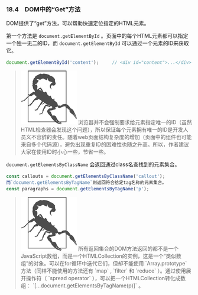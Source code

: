 ### 18.4　DOM中的“Get”方法

DOM提供了“get”方法，可以帮助快速定位指定的HTML元素。

第一个方法是 `document.getElementById` 。页面中的每个HTML元素都可以指定一个独一无二的ID，而 `document.getElementById` 可以通过一个元素的ID来获取它。

```javascript
document.getElementById('content');     // <div id="content">...</div>
```

> <img class="my_markdown" src="../images/3.png" style="width:151px;  height: 145px; " width="10%"/>
> 浏览器并不会强制要求给元素指定唯一的ID（虽然HTML检查器会发现这个问题），所以保证每个元素拥有唯一的ID是开发人员义不容辞的责任。随着web页面结构复杂度的增加（页面中的组件也可能来自多个代码源），避免出现重复ID的困难性也随之升高。所以，作者建议大家在使用ID时小心一些，节省一些。

`document.getElementsByClassName` 会返回通过class名查找到的元素集合。

```javascript
const callouts = document.getElementsByClassName('callout');
而`document.getElementsByTagName`则返回符合给定tag名称的元素集合。
const paragraphs = document.getElementsByTagName('p');
```

> <img class="my_markdown" src="../images/3.png" style="width:151px;  height: 145px; " width="10%"/>
> 所有返回集合的DOM方法返回的都不是一个JavaScript数组，而是一个HTMLCollection的实例，这是一个“类似数组”的对象。可以在for循环中迭代它们，但却不能使用 `Array.prototype` 方法（同样不能使用的方法还有 `map` ,  `filter` 和 `reduce` ）。通过使用展开操作符（ `spread operator` ），可以把一个HTMLCollection转化成数组： `[...document.getElementsByTagName(p)]` 。


